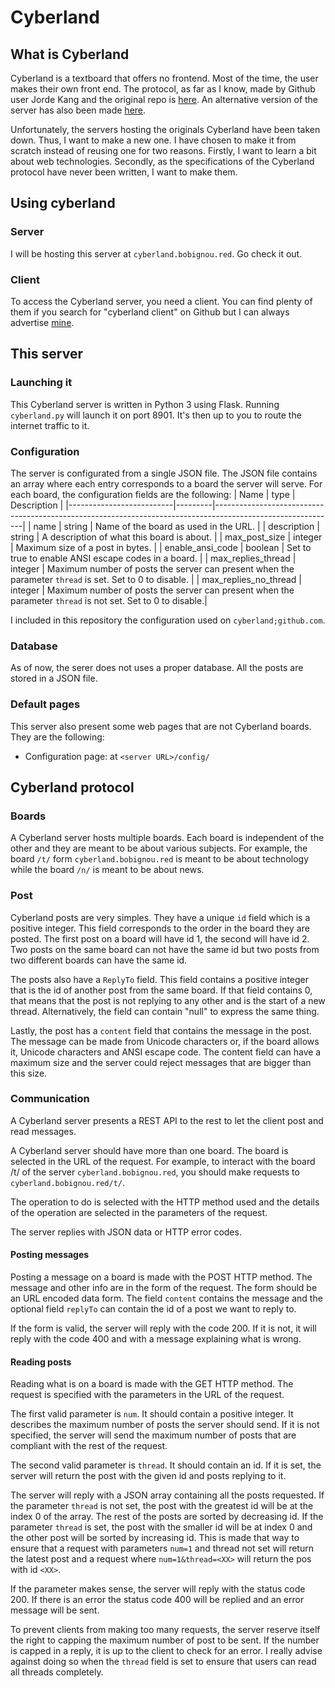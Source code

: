 # Cyberland

## What is Cyberland

Cyberland is a textboard that offers no frontend. Most of the time, the user makes their own front end. The protocol, as far as I know, made by Github user Jorde Kang and the original repo is [here](https://github.com/jorde-s-kang/cyberland). An alternative version of the server has also been made [here](https://github.com/cyberland-digital/cyberland/wiki).

Unfortunately, the servers hosting the originals Cyberland have been taken down. Thus, I want to make a new one. I have chosen to make it from scratch instead of reusing one for two reasons. Firstly, I want to learn a bit about web technologies. Secondly, as the specifications of the Cyberland protocol have never been written, I want to make them.

## Using cyberland

### Server
I will be hosting this server at `cyberland.bobignou.red`. Go check it out.

### Client
To access the Cyberland server, you need a client. You can find plenty of them if you search for "cyberland client" on Github but I can always advertise [mine](https://github.com/Arkaeriit/cyberland.lua).

## This server

### Launching it
This Cyberland server is written in Python 3 using Flask. Running `cyberland.py` will launch it on port 8901. It's then up to you to route the internet traffic to it.

### Configuration
The server is configurated from a single JSON file. The JSON file contains an array where each entry corresponds to a board the server will serve.
For each board, the configuration fields are the following:
| Name                     | type    | Description                                                                                                |
|--------------------------|---------|------------------------------------------------------------------------------------------------------------|
| name                     | string  | Name of the board as used in the URL.                                                                      |
| description              | string  | A description of what this board is about.                                                                 |
| max\_post\_size          | integer | Maximum size of a post in bytes.                                                                           |
| enable\_ansi\_code       | boolean | Set to true to enable ANSI escape codes in a board.                                                        |
| max\_replies\_thread     | integer | Maximum number of posts the server can present when the parameter `thread` is set. Set to 0 to disable.    |
| max\_replies\_no\_thread | integer | Maximum number of posts the server can present when the parameter `thread` is not set. Set to 0 to disable.|

I included in this repository the configuration used on `cyberland;github.com`.

### Database
As of now, the serer does not uses a proper database. All the posts are stored in a JSON file.

### Default pages
This server also present some web pages that are not Cyberland boards. They are the following:
* Configuration page: at `<server URL>/config/`

## Cyberland protocol

### Boards
A Cyberland server hosts multiple boards. Each board is independent of the other and they are meant to be about various subjects. For example, the board `/t/` form `cyberland.bobignou.red` is meant to be about technology while the board `/n/` is meant to be about news.

### Post
Cyberland posts are very simples. They have a unique `id` field which is a positive integer. This field corresponds to the order in the board they are posted. The first post on a board will have id 1, the second will have id 2. Two posts on the same board can not have the same id but two posts from two different boards can have the same id.

The posts also have a `ReplyTo` field. This field contains a positive integer that is the id of another post from the same board. If that field contains 0, that means that the post is not replying to any other and is the start of a new thread. Alternatively, the field can contain "null" to express the same thing.

Lastly, the post has a `content` field that contains the message in the post. The message can be made from Unicode characters or, if the board allows it, Unicode characters and ANSI escape code. The content field can have a maximum size and the server could reject messages that are bigger than this size.

### Communication
A Cyberland server presents a REST API to the rest to let the client post and read messages.

A Cyberland server should have more than one board. The board is selected in the URL of the request. For example, to interact with the board /t/ of the server `cyberland.bobignou.red`, you should make requests to `cyberland.bobignou.red/t/`.

The operation to do is selected with the HTTP method used and the details of the operation are selected in the parameters of the request.

The server replies with JSON data or HTTP error codes.

#### Posting messages
Posting a message on a board is made with the POST HTTP method. The message and other info are in the form of the request. The form should be an URL encoded data form. The field `content` contains the message and the optional field `replyTo` can contain the id of a post we want to reply to.

If the form is valid, the server will reply with the code 200. If it is not, it will reply with the code 400 and with a message explaining what is wrong.

#### Reading posts
Reading what is on a board is made with the GET HTTP method. The request is specified with the parameters in the URL of the request. 

The first valid parameter is `num`. It should contain a positive integer. It describes the maximum number of posts the server should send. If it is not specified, the server will send the maximum number of posts that are compliant with the rest of the request.

The second valid parameter is `thread`. It should contain an id. If it is set, the server will return the post with the given id and posts replying to it.

The server will reply with a JSON array containing all the posts requested. If the parameter `thread` is not set, the post with the greatest id will be at the index 0 of the array. The rest of the posts are sorted by decreasing id. If the parameter `thread` is set, the post with the smaller id will be at index 0 and the other post will be sorted by increasing id. This is made that way to ensure that a request with parameters `num=1` and thread not set will return the latest post and a request where `num=1&thread=<XX>` will return the pos with id `<XX>`.

If the parameter makes sense, the server will reply with the status code 200. If there is an error the status code 400 will be replied and an error message will be sent.

To prevent clients from making too many requests, the server reserve itself the right to capping the maximum number of post to be sent. If the number is capped in a reply, it is up to the client to check for an error. I really advise against doing so when the `thread` field is set to ensure that users can read all threads completely.

